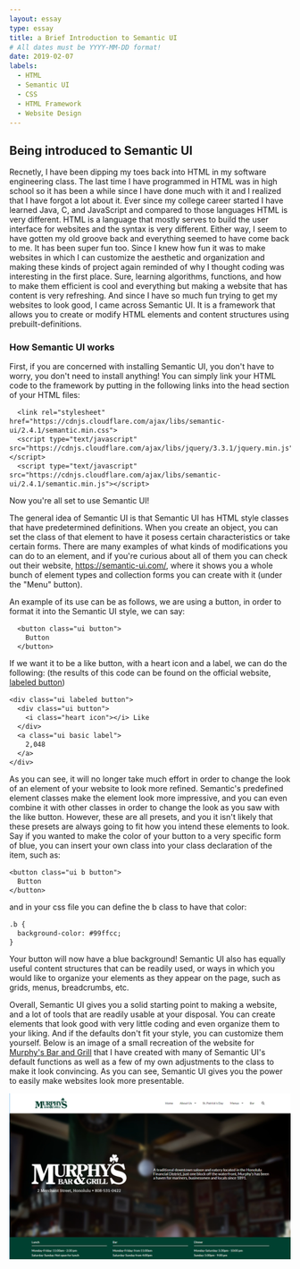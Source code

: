 ```yaml
---
layout: essay
type: essay
title: a Brief Introduction to Semantic UI
# All dates must be YYYY-MM-DD format!
date: 2019-02-07
labels:
  - HTML
  - Semantic UI
  - CSS
  - HTML Framework
  - Website Design
---
```


## Being introduced to Semantic UI

  Recnetly, I have been dipping my toes back into HTML in my software engineering class. The last time I have programmed in HTML was in high school so it has been a while since I have done much with it and I realized that I have forgot a lot about it. Ever since my college career started I have learned Java, C, and JavaScript and compared to those languages HTML is very different. HTML is a language that mostly serves to build the user interface for websites and the syntax is very different. Either way, I seem to have gotten my old groove back and everything seemed to have come back to me. It has been super fun too. Since I knew how fun it was to make websites in which I can customize the aesthetic and organization and making these kinds of project again reminded of why I thought coding was interesting in the first place. Sure, learning algorithms, functions, and how to make them efficient is cool and everything but making a website that has content is very refreshing. And since I have so much fun trying to get my websites to look good, I came across Semantic UI. It is a framework that allows you to create or modify HTML elements and content structures using prebuilt-definitions. 
  
### How Semantic UI works

   First, if you are concerned with installing Semantic UI, you don't have to worry, you don't need to install anything! You can simply link your HTML code to the framework by putting in the following links into the head section of your HTML files:
```
  <link rel="stylesheet" href="https://cdnjs.cloudflare.com/ajax/libs/semantic-ui/2.4.1/semantic.min.css">
  <script type="text/javascript" src="https://cdnjs.cloudflare.com/ajax/libs/jquery/3.3.1/jquery.min.js"></script>
  <script type="text/javascript" src="https://cdnjs.cloudflare.com/ajax/libs/semantic-ui/2.4.1/semantic.min.js"></script>
```
Now you're all set to use Semantic UI!

  The general idea of Semantic UI is that Semantic UI has HTML style classes that have predetermined definitions. When you create an object, you can set the class of that element to have it posess certain characteristics or take certain forms. There are many examples of what kinds of modifications you can do to an element, and if you're curious about all of them you can check out their website, <a href="https://semantic-ui.com/">https://semantic-ui.com/</a>, where it shows you a whole bunch of element types and collection forms you can create with it (under the "Menu" button).
  
  An example of its use can be as follows, we are using a button, in order to format it into the Semantic UI style, we can say:
```
  <button class="ui button">
    Button
  </button>
```
If we want it to be a like button, with a heart icon and a label, we can do the following: (the results of this code can be found on the official website, <a href="https://semantic-ui.com/elements/button.html#labeled">labeled button</a>)
```
<div class="ui labeled button">
  <div class="ui button">
    <i class="heart icon"></i> Like
  </div>
  <a class="ui basic label">
    2,048
  </a>
</div>
```
  As you can see, it will no longer take much effort in order to change the look of an element of your website to look more refined. Semantic's predefined element classes make the element look more impressive, and you can even combine it with other classes in order to change the look as you saw with the like button. However, these are all presets, and you it isn't likely that these presets are always going to fit how you intend these elements to look. Say if you wanted to make the color of your button to a very specific form of blue, you can insert your own class into your class declaration of the item, such as:
  ```
  <button class="ui b button">
    Button
  </button>
  ```
  and in your css file you can define the b class to have that color:
  ```
  .b {
    background-color: #99ffcc;
  }
```
Your button will now have a blue background! Semantic UI also has equally useful content structures that can be readily used, or ways in which you would like to organize your elements as they appear on the page, such as grids, menus, breadcrumbs, etc.

  Overall, Semantic UI gives you a solid starting point to making a website, and a lot of tools that are readily usable at your disposal. You can create elements that look good with very little coding and even organize them to your liking. And if the defaults don't fit your style, you can customize them yourself. Below is an image of a small recreation of the website for <a href="http://murphyshawaii.com/">Murphy's Bar and Grill</a> that I have created with many of Semantic UI's default functions as well as a few of my own adjustments to the class to make it look convincing. As you can see, Semantic UI gives you the power to easily make websites look more presentable.
  
<img  class="ui large centered image" src="../images/Murphys.png">

